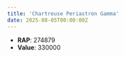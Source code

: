 ```yaml
---
title: 'Chartreuse Periastron Gamma'
date: 2025-08-05T00:00:00Z
---
```

- **RAP**: 274879
- **Value**: 330000
